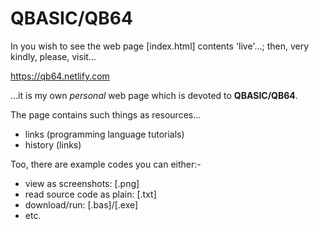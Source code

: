 # QBASIC/QB64 

In you wish to see the web page [index.html] contents 'live'...; then, very kindly, please, visit...

https://qb64.netlify.com

...it is my own *personal* web page which is devoted to **QBASIC/QB64**. 

The page contains such things as resources...

- links (programming language tutorials)
- history (links)

Too, there are example codes you can either:- 

 - view as screenshots: [.png]
 - read source code as plain: [.txt]
 - download/run: [.bas]/[.exe]
 - etc.

